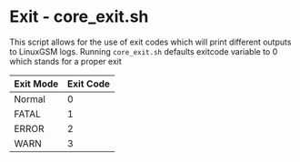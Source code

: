 # Exit - core_exit.sh

This script allows for the use of exit codes which will print different outputs to LinuxGSM logs. Running `core_exit.sh` defaults exitcode variable to 0 which stands for a proper exit

| Exit Mode | Exit Code |
|-----------|-----------|
| Normal    | 0         |
| FATAL     | 1         |
| ERROR     | 2         |
| WARN      | 3         |
